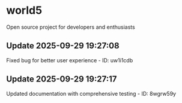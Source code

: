 # world5
Open source project for developers and enthusiasts

## Update 2025-09-29 19:27:08
Fixed bug for better user experience - ID: uw1i1cdb


## Update 2025-09-29 19:27:17
Updated documentation with comprehensive testing - ID: 8wgrw59y

